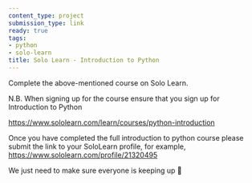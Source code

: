 ```yaml
---
content_type: project
submission_type: link
ready: true
tags:
- python
- solo-learn
title: Solo Learn - Introduction to Python
---
```


Complete the above-mentioned course on Solo Learn.

N.B. When signing up for the course ensure that you sign up for Introduction to Python

https://www.sololearn.com/learn/courses/python-introduction

Once you have completed the full introduction to python course please submit the link to your SoloLearn profile, for example, https://www.sololearn.com/profile/21320495

We just need to make sure everyone is keeping up 💚